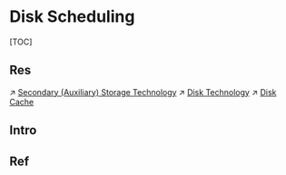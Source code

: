 # Disk Scheduling

[TOC]



## Res
↗ [Secondary (Auxiliary) Storage Technology](../../../../Computer%20Architecture/Computer%20Microarchitectures%20(Computer%20Organization)/Computer%20Memory/Secondary%20(Auxiliary)%20Storage%20Technology/Secondary%20(Auxiliary)%20Storage%20Technology.md)
↗ [Disk Technology](../../../../Computer%20Architecture/Computer%20Microarchitectures%20(Computer%20Organization)/Computer%20Memory/Secondary%20(Auxiliary)%20Storage%20Technology/💾%20Disk%20Technology/Disk%20Technology.md)
↗ [Disk Cache](../../../../Computer%20Architecture/Computer%20Microarchitectures%20(Computer%20Organization)/Computer%20Memory/Secondary%20(Auxiliary)%20Storage%20Technology/💾%20Disk%20Technology/Disk%20Cache.md)



## Intro


## Ref

